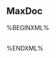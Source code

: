 ## MaxDoc

%BEGINXML%
<maxdoc injectPrettify="true" injectFancybox="true">
	<structure>
		<page name="overview" src="index.mkd" />
		<menu name="tasks">
			<page name="MaxSetup" src="maxsetup.mkd" />
			<page name="MaxExtract" src="maxextract.mkd" />
			<page name="MaxCommitId" src="maxcommitid.mkd" />
			<page name="MaxGhPages" src="maxghpages.mkd" />
			<divider />
			<page name="MaxJar" src="maxjar.mkd" />
			<page name="MaxDoc" src="maxdoc.mkd" />
		</menu>
		<page name="design" src="design.mkd" />
		<page name="maxml" src="maxml.mkd" />
		<page name="releases" src="releases.mkd" />
		<menu name="download">
			<link name="maxilla-core" src="maxilla-core.jar" />
			<link name="maxilla-all" src="maxilla-all.jar" />
		</menu>
		<link name="GitHub" src="http://github.com/gitblit/maxilla" />
		<divider />
	</structure>
	<substitute token="%VERSION%" value="${max-version}" />
	<nomarkdown startToken="%BEGINJSON%" endToken="%ENDJSON%" prettify="true" lang="lang-json" />
	<nomarkdown startToken="%BEGINXML%" endToken="%ENDXML%" prettify="true" lang="lang-xml" />			
	<regex searchPattern="\b(issue)(\s*[#]?|-){0,1}(\d+)\b" 
		replacePattern="&lt;a href='http://code.google.com/p/gitblit/issues/detail?id=$3'&gt;issue $3&lt;/a&gt;" />
	<resource>
		<fileset dir="${basedir}" includes="*.jar" />
	</resource>	
</maxdoc>
%ENDXML%